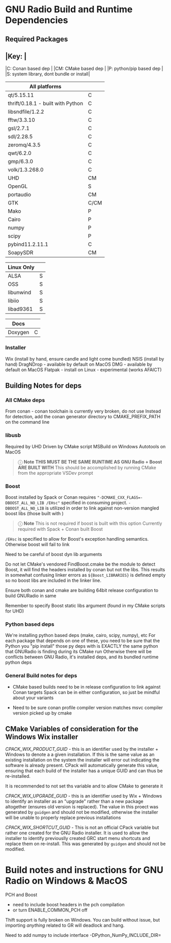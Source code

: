 # GNU Radio Build and Runtime Dependencies
## Required Packages

|Key:                                     |
-------------------------------------------
|C: Conan based dep                       |
|CM: CMake based dep                      |
|P: python/pip based dep                  |
|S: system library, dont bundle or install|

| All platforms | |
----------------|-----------------|
| qt/5.15.11 | C |
| thrift/0.18.1 - built with Python | C |
| libsndfile/1.2.2 | C |
| fftw/3.3.10 | C |
| gsl/2.7.1 | C |
| sdl/2.28.5 | C |
| zeromq/4.3.5 | C |
| qwt/6.2.0 | C |
| gmp/6.3.0 | C |
| volk/1.3.268.0 | C |
| UHD | CM |
| OpenGL | S |
| portaudio | CM |
| GTK | C/CM |
| Mako | P |
| Cairo | P |
| numpy | P |
| scipy | P |
| pybind11.2.11.1 | C |
| SoapySDR | CM |

|Linux Only | |
------------|--
| ALSA | S |
| OSS | S |
| libunwind | S |
| libiio | S |
| libad9361 | S |

| Docs | |
----------|----
| Doxygen | C |

### Installer

Wix (install by hand, ensure candle and light come bundled)
NSIS (install by hand)
DragNDrop - available by default on MacOS
DMG - available by default on MacOS
Flatpak - install on Linux - experimental (works AFAICT)

## Building Notes for deps

### All CMake deps
From conan - conan toolchain is currently very broken, do not use
Instead for detection, add the conan generator directory to CMAKE_PREFIX_PATH on the command line

### libusb
Required by UHD
Driven by CMake script
MSBuild on Windows
Autotools on MacOS

> &#9432; **Note**
    **THIS MUST BE THE SAME RUNTIME AS GNU Radio + Boost ARE BUILT WITH**
    This should be accomplished by running CMake from the appropriate VSDev prompt

### Boost

Boost installed by Spack or Conan requires `"-DCMAKE_CXX_FLAGS=-DBOOST_ALL_NO_LIB /EHsc"` specified in consuming project.
`-DBOOST_ALL_NO_LIB` is utilized in order to link against non-version mangled boost libs (those built with )
> &#9432; **Note**
    This is not required if boost is built with this option
    Currently required with Spack + Conan built Boost

`/EHsc` is specified to allow for Boost's exception handling semantics. Otherwise boost will fail to link

Need to be careful of boost dyn lib arguments

Do not let CMake's vendored FindBoost.cmake be the module to detect Boost, it will find the headers installed by conan but not the libs. This results in somewhat confusing linker errors as `${Boost_LIBRARIES}` is defined empty so no boost libs are included in the linker line.

Ensure both conan and cmake are building 64bit release configuration to build GNURadio in same

Remember to specify Boost static libs argument (found in my CMake scripts for UHD)

### Python based deps

We're installing python based deps (make, cairo, scipy, numpy), etc
For each package that depends on one of these, you need to be sure
that the Python you "pip install" those py deps with is EXACTLY the same
python that GNURadio is finding during its CMake run
Otherwise there will be conflicts between GNU Radio, it's installed deps, and its
bundled runtime python deps

### General Build notes for deps

* CMake based builds need to be in release configuration to link against Conan targets
Spack can be in either configuration, so just be mindful about your variants

* Need to be sure conan profile compiler version matches msvc compiler version picked up by cmake

## CMake Variables of consideration for the Windows Wix installer

*CPACK_WIX_PRODUCT_GUID* - this is an identifier used by the installer + Windows to denote a a given installation. If this is the same value as an existing installation on the system the installer will error out indicating the software is already present. CPack will automatically generate this value, ensuring that each build of the installer has a unique GUID and can thus be re-installed.

It is recommended to not set ths variable and to allow CMake to generate it

*CPACK_WIX_UPGRADE_GUID* - this is an identifier used by Wix + Windows to identify an installer as an "upgrade" rather than a new package altogether (ensures old version is replaced). The value in this proect was generated by `guidgen` and should not be modified, otherwise the installer will be unable to properly replace previous installations

*CPACK_WIX_SHORTCUT_GUID* - This is not an official CPack variable but rather one created for the GNU Radio installer. It is used to allow the installer to identify previouslly created GRC start menu shortcuts and replace them on re-install.
This was generated by `guidgen` and should not be modified.



# Build notes and instructions for GNU Radio on Windows & MacOS

PCH and Boost
 - need to include boost headers in the pch compilation
 - or turn ENABLE_COMMON_PCH off


Thift support is fully broken on Windows. You can build without issue, but importing _anything_ related to GR will deadlock and hang.

Need to add numpy to include interface
-DPython_NumPy_INCLUDE_DIR=